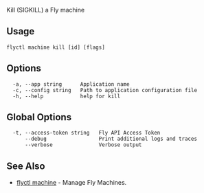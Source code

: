 Kill (SIGKILL) a Fly machine


## Usage
~~~
flyctl machine kill [id] [flags]
~~~

## Options

~~~
  -a, --app string      Application name
  -c, --config string   Path to application configuration file
  -h, --help            help for kill
~~~

## Global Options

~~~
  -t, --access-token string   Fly API Access Token
      --debug                 Print additional logs and traces
      --verbose               Verbose output
~~~

## See Also

* [flyctl machine](/docs/flyctl/machine/)	 - Manage Fly Machines.

